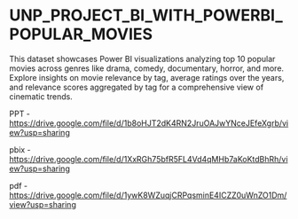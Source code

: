 # UNP_PROJECT_BI_WITH_POWERBI_POPULAR_MOVIES

This dataset showcases Power BI visualizations analyzing top 10 popular movies across genres like drama, comedy, documentary, horror, and more. Explore insights on movie relevance by tag, average ratings over the years, and relevance scores aggregated by tag for a comprehensive view of cinematic trends.

PPT -  https://drive.google.com/file/d/1b8oHJT2dK4RN2JruOAJwYNceJEfeXgrb/view?usp=sharing

pbix - https://drive.google.com/file/d/1XxRGh75bfR5FL4Vd4qMHb7aKoKtdBhRh/view?usp=sharing

pdf -   https://drive.google.com/file/d/1ywK8WZuqjCRPqsminE4ICZZ0uWnZO1Dm/view?usp=sharing
